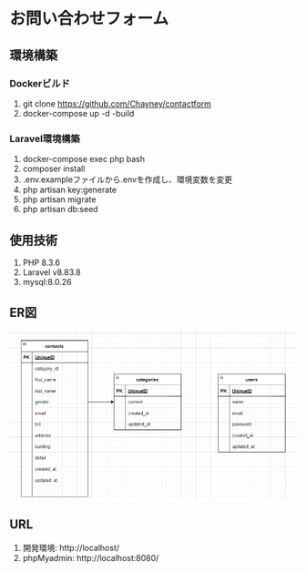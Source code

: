 # お問い合わせフォーム

## 環境構築

### Dockerビルド
1. git clone https://github.com/Chayney/contactform
2. docker-compose up -d -build

### Laravel環境構築
1. docker-compose exec php bash
2. composer install
3. .env.exampleファイルから.envを作成し、環境変数を変更
4. php artisan key:generate
5. php artisan migrate
6. php artisan db:seed

## 使用技術
1. PHP 8.3.6
2. Laravel v8.83.8
3. mysql:8.0.26

## ER図
![alt text](image.png)

## URL
1. 開発環境: http://localhost/
2. phpMyadmin: http://localhost:8080/